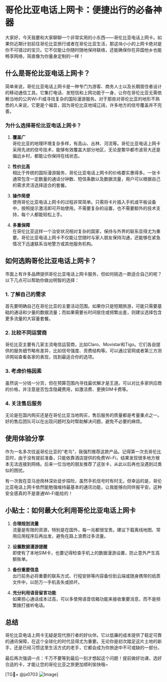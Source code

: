 # 哥伦比亚电话上网卡：便捷出行的必备神器

大家好，今天我要和大家聊聊一个非常实用的小东西——哥伦比亚电话上网卡。如果你近期计划前往哥伦比亚旅行或者在哥伦比亚生活，那这块小小的上网卡绝对是你不可错过的宝贝。它不仅能让你随时随地保持联络，还能确保你在异国他乡也能畅享网络，简直像为你量身定制的一样！

## 什么是哥伦比亚电话上网卡？

简单来说，哥伦比亚电话上网卡是一种专门为游客、商务人士以及长期居住者设计的移动通信工具。它集打电话、发短信和上网功能于一身，让你在哥伦比亚无需依赖当地的公共Wi-Fi或寻找复杂的国际漫游服务。对于那些对哥伦比亚的地形不熟悉的人来说，它更是个福音，因为哥伦比亚地域辽阔，许多地方的信号覆盖并不完善。

### 为什么选择哥伦比亚电话上网卡？

1. **覆盖广**  
   哥伦比亚的地理环境复杂多样，有高山、丛林、河流等。哥伦比亚电话上网卡采用先进的信号技术，能够有效覆盖大部分地区，无论是繁华都市波哥大还是偏远乡村，都能让你保持在线状态。

2. **性价比高**  
   相比于传统的国际漫游服务，哥伦比亚电话上网卡的价格要实惠得多。一张卡通常包含一定数量的通话分钟数、短信条数以及数据流量，用户可以根据自己的需求灵活选择适合的套餐。

3. **操作简便**  
   使用哥伦比亚电话上网卡的过程非常简单。只需将卡片插入手机或平板设备中，按照提示激活即可开始使用。不需要复杂的设置，也不需要额外的技术支持，每个人都能轻松上手。

4. **多重保障**  
   在哥伦比亚这样一个治安状况相对复杂的国家，保持与外界的联系显得尤为重要。哥伦比亚电话上网卡不仅能让您随时与家人朋友保持沟通，还能够在紧急情况下迅速联系当地警方或其他服务机构。

## 如何选购哥伦比亚电话上网卡？

市面上有许多品牌提供哥伦比亚电话上网卡服务，但如何挑选一款适合自己的呢？以下几点可以帮助你做出明智的选择：

### 1. **了解自己的需求**
   首先要明确自己在哥伦比亚的主要活动范围。如果你只是短期旅游，可能只需要基础的通话和少量的数据流量；而如果需要长时间居住或频繁出差，则建议选择包含更多流量的大容量套餐。

### 2. **比较不同运营商**
   哥伦比亚主要有几家主流电信运营商，比如Claro、Movistar和Tigo。它们各自提供的服务细节略有差异，比如信号强度、资费结构等。可以通过官网或者第三方测评网站查看各家的表现，找到最适合你的选项。

### 3. **考虑价格因素**
   虽然说一分钱一分货，但在预算范围内寻找最优解才是王道。可以对比多家供应商的价格，并注意是否包含隐藏费用，如激活费、更换SIM卡费等。

### 4. **关注售后服务**
   无论是在国内购买还是在哥伦比亚当地购买，售后服务的质量都是考量重点之一。好的售后团队可以在出现问题时及时帮助解决问题，避免不必要的麻烦。

## 使用体验分享

作为一名多次往返哥伦比亚的“老鸟”，我强烈推荐这款产品。记得第一次去哥伦比亚时，由于没有提前准备，只能依靠酒店提供的免费Wi-Fi，结果发现很多地方根本无法连接到网络。后来一位当地的朋友推荐了这张卡，从此以后再也没遇到过类似的困扰。

有一次我在亚马逊雨林深处徒步探险，虽然手机信号时有时无，但幸运的是，哥伦比亚电话上网卡依然能勉强维持最基本的通讯功能，让我能够向同伴报平安。这种安全感真的不是普通Wi-Fi能给的！

## 小贴士：如何最大化利用哥伦比亚电话上网卡

1. **合理规划流量**  
   流量是有限的资源，特别是在国外，每一兆都很宝贵。建议下载离线地图、常用应用程序后再出发，避免在路上浪费过多流量。

2. **设置数据漫游提醒**  
   即使有了本地SIM卡，也要记得检查手机上的数据漫游设置，防止意外产生高额账单。

3. **备份重要信息**  
   出行前务必将重要的联系方式、行程安排等内容备份到云端或随身携带的纸质文件中，以防万一手机丢失或损坏。

4. **充分利用语音留言功能**  
   如果担心通话成本过高，可以多使用语音信箱功能来接收重要消息，而不是频繁拨打接听电话。

## 总结

哥伦比亚电话上网卡无疑是现代旅行者的好伙伴。它以低廉的成本提供了稳定可靠的通讯保障，在这个全球化的时代显得尤为重要。无论你是初次踏足这片土地的新手，还是已经习惯这里生活方式的老手，它都会成为你旅途中不可或缺的一部分。

最后再次强调一点：千万不要等到最后一刻才想起这个问题！提前做好功课，选好合适的卡，才能让您的哥伦比亚之旅更加顺利愉快哦~

[TG💪+ @jx0703 ![Image](https://github.com/user-attachments/assets/dbca1d08-cadb-493c-b0ec-ad6f7a83f270)]